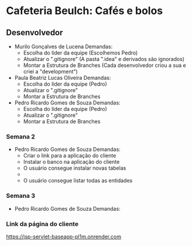 # Cafeteria Beulch: Cafés e bolos

## Desenvolvedor

- Murilo Gonçalves de Lucena
   Demandas:
    - Escolha do líder da equipe (Escolhemos Pedro)
    - Atualizar o ".gitignore" (A pasta ".idea" e derivados são ignorados)
    - Montar a Estrutura de Branches (Cada desenvolvedor criou a sua e criei a "development")
- Paula Beatriz Lucas Oliveira
   Demandas:
    - Escolha do líder da equipe (Pedro)
    - Atualizar o ".gitignore"
    - Montar a Estrutura de Branches
- Pedro Ricardo Gomes de Souza
   Demandas:
    - Escolha do líder da equipe (Pedro)
    - Atualizar o ".gitignore"
    - Montar a Estrutura de Branches

### Semana 2

- Pedro Ricardo Gomes de Souza
  Demandas:
    - Criar o link para a aplicação do cliente
    - Instalar o banco na aplicação do cliente
    - O usuário consegue instalar novas tabelas
    - 
    - O usuário consegue listar todas as entidades

### Semana 3
- Pedro Ricardo Gomes de Souza
  Demandas:
  

### Link da página do cliente
https://jsp-servlet-baseapp-pl1m.onrender.com